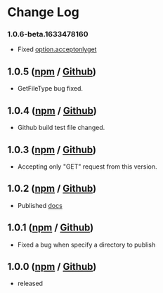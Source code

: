 # Change Log

### 1.0.6-beta.1633478160

- Fixed [option.acceptonlyget](https://github.com/chasyumen/lite-web-server/issues/7)

## 1.0.5 ([npm](https://www.npmjs.com/package/lite-web-server/v/1.0.5) / [Github](https://github.com/chasyumen/lite-web-server/releases/tag/1.0.5))

- GetFileType bug fixed.

## 1.0.4 ([npm](https://www.npmjs.com/package/lite-web-server/v/1.0.4) / [Github](https://github.com/chasyumen/lite-web-server/releases/tag/1.0.4))

- Github build test file changed.

## 1.0.3 ([npm](https://www.npmjs.com/package/lite-web-server/v/1.0.3) / [Github](https://github.com/chasyumen/lite-web-server/releases/tag/1.0.3))

- Accepting only "GET" request from this version.

## 1.0.2 ([npm](https://www.npmjs.com/package/lite-web-server/v/1.0.2) / [Github](https://github.com/chasyumen/lite-web-server/releases/tag/1.0.2))

- Published [docs](https://lite-web-server.js.org/)

## 1.0.1 ([npm](https://www.npmjs.com/package/lite-web-server/v/1.0.1) / [Github](https://github.com/chasyumen/lite-web-server/releases/tag/1.0.1))

- Fixed a bug when specify a directory to publish

## 1.0.0 ([npm](https://www.npmjs.com/package/lite-web-server/v/1.0.0) / [Github](https://github.com/chasyumen/lite-web-server/releases/tag/1.0.0))

- released
